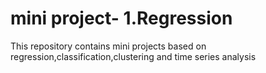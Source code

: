 # mini project- 1.Regression
This repository contains mini projects based on regression,classification,clustering and time series analysis 
